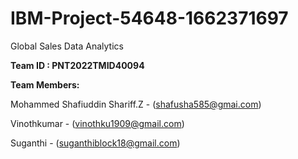 # IBM-Project-54648-1662371697
Global Sales Data Analytics

**Team ID : PNT2022TMID40094**

**Team Members:**

Mohammed Shafiuddin Shariff.Z - (shafusha585@gmai.com)

Vinothkumar - (vinothku1909@gmail.com)

Suganthi - (suganthiblock18@gmail.com)

